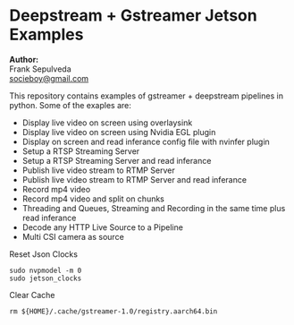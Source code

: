 # Deepstream + Gstreamer Jetson Examples

**Author:**\
Frank Sepulveda\
socieboy@gmail.com

This repository contains examples of gstreamer + deepstream pipelines in python.
Some of the exaples are:

- Display live video on screen using overlaysink
- Display live video on screen using Nvidia EGL plugin
- Display on screen and read inferance config file with nvinfer plugin
- Setup a RTSP Streaming Server
- Setup a RTSP Streaming Server and read inferance
- Publish live video stream to RTMP Server
- Publish live video stream to RTMP Server and read inferance
- Record mp4 video
- Record mp4 video and split on chunks
- Threading and Queues, Streaming and Recording in the same time plus read inferance
- Decode any HTTP Live Source to a Pipeline
- Multi CSI camera as source


Reset Json Clocks
```
sudo nvpmodel -m 0
sudo jetson_clocks
```

Clear Cache
```
rm ${HOME}/.cache/gstreamer-1.0/registry.aarch64.bin
```